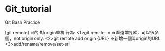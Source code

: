 # Git_tutorial
Git Bash Practice

[git remote]
目的:對origin監視
行為:
<1>git remote -v =>看遠端是誰，可以很多個，not origin only.
<2>git remote add origin {URL} =>新增一個叫origin的URL
<3>add/rename/remove/set-url